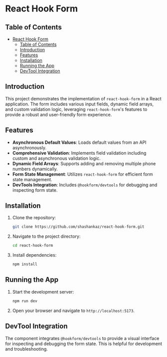 # React Hook Form 

## Table of Contents

- [React Hook Form](#react-hook-form)
  - [Table of Contents](#table-of-contents)
  - [Introduction](#introduction)
  - [Features](#features)
  - [Installation](#installation)
  - [Running the App](#running-the-app)
  - [DevTool Integration](#devtool-integration)

## Introduction

This project demonstrates the implementation of `react-hook-form` in a React application. The form includes various input fields, dynamic field arrays, and custom validation logic, leveraging `react-hook-form`'s features to provide a robust and user-friendly form experience.

## Features

- **Asynchronous Default Values**: Loads default values from an API asynchronously.
- **Comprehensive Validation**: Implements field validation including custom and asynchronous validation logic.
- **Dynamic Field Arrays**: Supports adding and removing multiple phone numbers dynamically.
- **Form State Management**: Utilizes `react-hook-form` for efficient form state management.
- **DevTools Integration**: Includes `@hookform/devtools` for debugging and inspecting form state.

## Installation

1. Clone the repository:
   ```bash
   git clone https://github.com/shashankaz/react-hook-form.git
   ```

2. Navigate to the project directory:
   ```bash
   cd react-hook-form
   ```

3. Install dependencies:
   ```bash
   npm install
   ```

## Running the App

1. Start the development server:
   ```bash
   npm run dev
   ```

2. Open your browser and navigate to `http://localhost:5173`.

## DevTool Integration

The component integrates `@hookform/devtools` to provide a visual interface for inspecting and debugging the form state. This is helpful for development and troubleshooting.
